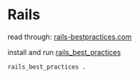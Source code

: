 # Rails

read through: [rails-bestpractices.com](https://rails-bestpractices.com)

install and run [rails_best_practices](https://github.com/flyerhzm/rails_best_practices)

```
rails_best_practices .
```

